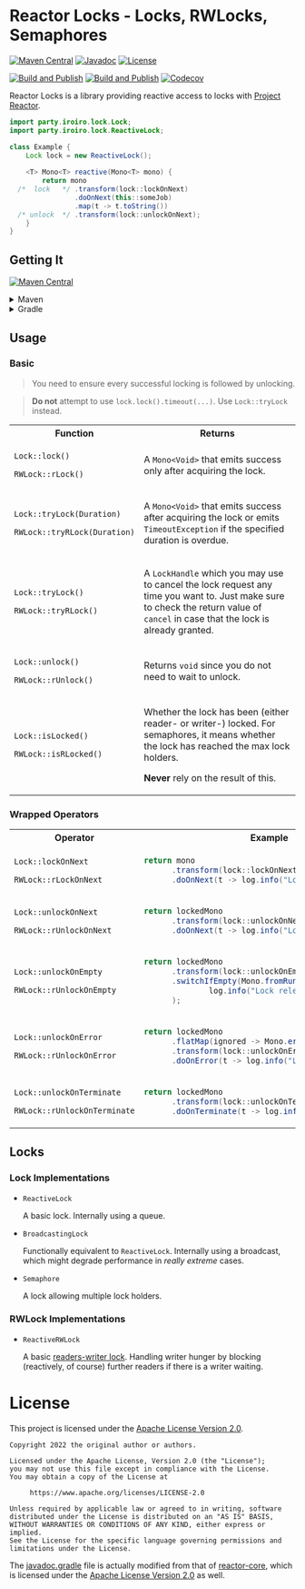 # Reactor Locks - Locks, RWLocks, Semaphores

[![Maven Central](https://img.shields.io/maven-central/v/party.iroiro/reactor-locks?color=blue&label=Maven%20Central)](https://mvnrepository.com/artifact/party.iroiro/reactor-locks)
[![Javadoc](https://javadoc.io/badge2/party.iroiro/reactor-locks/Javadoc.svg?color=orange)](https://javadoc.io/doc/party.iroiro/reactor-locks)
[![License](https://img.shields.io/github/license/gudzpoz/reactor-locks?label=License)](./LICENSE)

[![Build and Publish](https://github.com/gudzpoz/reactor-locks/actions/workflows/build.yml/badge.svg)](https://github.com/gudzpoz/reactor-locks/actions/workflows/build.yml)
[![Build and Publish](https://github.com/gudzpoz/reactor-locks/actions/workflows/test.yml/badge.svg)](https://github.com/gudzpoz/reactor-locks/actions/workflows/test.yml)
[![Codecov](https://img.shields.io/codecov/c/github/gudzpoz/reactor-locks.svg?label=Coverage)](https://app.codecov.io/gh/gudzpoz/reactor-locks)

Reactor Locks is a library providing reactive access to locks with [Project Reactor](https://projectreactor.io/).

```java
import party.iroiro.lock.Lock;
import party.iroiro.lock.ReactiveLock;

class Example {
    Lock lock = new ReactiveLock();
    
    <T> Mono<T> reactive(Mono<T> mono) {
        return mono
  /*  lock   */ .transform(lock::lockOnNext)
                .doOnNext(this::someJob)
                .map(t -> t.toString())
  /* unlock  */ .transform(lock::unlockOnNext);
    }
}
```

## Getting It

[![Maven Central](https://img.shields.io/maven-central/v/party.iroiro/reactor-locks?color=blue&label=Maven%20Central)](https://mvnrepository.com/artifact/party.iroiro/reactor-locks)

<details>
<summary>Maven</summary>

```xml
<dependency>
  <groupId>party.iroiro</groupId>
  <artifactId>reactor-locks</artifactId>
  <version>0.4.0</version>
</dependency>
```

</details>

<details>
<summary>Gradle</summary>

```groovy
implementation 'party.iroiro:reactor-locks:0.4.0'
```

</details>

## Usage

### Basic

> You need to ensure every successful locking is followed by unlocking.

> **Do not** attempt to use `lock.lock().timeout(...)`. Use `Lock::tryLock` instead.


<table>
<tr><th>Function</th><th>Returns</th></tr>
<tr><td>

`Lock::lock()`

`RWLock::rLock()`</td><td>

A `Mono<Void>` that emits success only after acquiring the lock.</td></tr>
<tr><td>

`Lock::tryLock(Duration)`

`RWLock::tryRLock(Duration)`</td><td>

A `Mono<Void>` that emits success after acquiring the lock or emits `TimeoutException` if the specified duration is overdue.</td></tr>
<tr><td>

`Lock::tryLock()`

`RWLock::tryRLock()`</td><td>

A `LockHandle` which you may use to cancel the lock request any time you want to. Just make sure to check the return value of `cancel` in case that the lock is already granted.</td></tr>
<tr><td>

`Lock::unlock()`

`RWLock::rUnlock()`</td><td>

Returns `void` since you do not need to wait to unlock.</td></tr>
<tr><td>

`Lock::isLocked()`

`RWLock::isRLocked()`</td><td>

Whether the lock has been (either reader- or writer-) locked. For semaphores, it means whether the lock has reached the max lock holders. 

**Never** rely on the result of this.</td></tr>
</table>

### Wrapped Operators

<table>
<tr><th>Operator</th><th>Example</th></tr>
<tr><td>

`Lock::lockOnNext`

`RWLock::rLockOnNext`</td><td>

```java
return mono
      .transform(lock::lockOnNext)
      .doOnNext(t -> log.info("Lock Acquired"));
```
</td>
</tr>
<tr><td>

`Lock::unlockOnNext`

`RWLock::rUnlockOnNext`</td><td>

```java
return lockedMono
      .transform(lock::unlockOnNext)
      .doOnNext(t -> log.info("Lock Released"));
```
</td>
</tr>
<tr><td>

`Lock::unlockOnEmpty`

`RWLock::rUnlockOnEmpty`</td><td>

```java
return lockedMono
      .transform(lock::unlockOnEmpty)
      .switchIfEmpty(Mono.fromRunnable(() ->
              log.info("Lock released");
      );
```
</td>
</tr>
<tr><td>

`Lock::unlockOnError`

`RWLock::rUnlockOnError`</td><td>

```java
return lockedMono
      .flatMap(ignored -> Mono.error(new Exception()))
      .transform(lock::unlockOnError)
      .doOnError(t -> log.info("Lock Released"));
```
</td>
</tr>
<tr><td>

`Lock::unlockOnTerminate`

`RWLock::rUnlockOnTerminate`</td><td>

```java
return lockedMono
      .transform(lock::unlockOnTerminate)
      .doOnTerminate(t -> log.info("Lock Release"));
```
</td>
</tr>
</table>

## Locks

### Lock Implementations

- `ReactiveLock`
  
  A basic lock. Internally using a queue.
  
- `BroadcastingLock`

  Functionally equivalent to `ReactiveLock`. Internally using a broadcast, which might degrade performance in *really extreme* cases.

- `Semaphore`

  A lock allowing multiple lock holders.

### RWLock Implementations

- `ReactiveRWLock`

  A basic [readers-writer lock](https://en.wikipedia.org/wiki/Readers%E2%80%93writer_lock).
  Handling writer hunger by blocking (reactively, of course) further readers
  if there is a writer waiting.

# License

This project is licensed under the [Apache License Version 2.0](./LICENSE).

```text
Copyright 2022 the original author or authors.

Licensed under the Apache License, Version 2.0 (the "License");
you may not use this file except in compliance with the License.
You may obtain a copy of the License at

     https://www.apache.org/licenses/LICENSE-2.0

Unless required by applicable law or agreed to in writing, software
distributed under the License is distributed on an "AS IS" BASIS,
WITHOUT WARRANTIES OR CONDITIONS OF ANY KIND, either express or implied.
See the License for the specific language governing permissions and
limitations under the License.
```

The [javadoc.gradle](./javadoc.gradle) file is actually modified from that of [reactor-core](https://github.com/reactor/reactor-core/blob/main/gradle/javadoc.gradle), which is licensed under the [Apache License Version 2.0](./LICENSE) as well.
